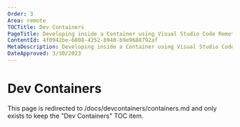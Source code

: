 ```yaml
---
Order: 3
Area: remote
TOCTitle: Dev Containers
PageTitle: Developing inside a Container using Visual Studio Code Remote Development
ContentId: 4f0942be-6808-4252-8940-b9e9688792af
MetaDescription: Developing inside a Container using Visual Studio Code Remote Development
DateApproved: 3/30/2023
---
```

# Dev Containers

This page is redirected to /docs/devcontainers/containers.md and only exists to keep the "Dev Containers" TOC item.
